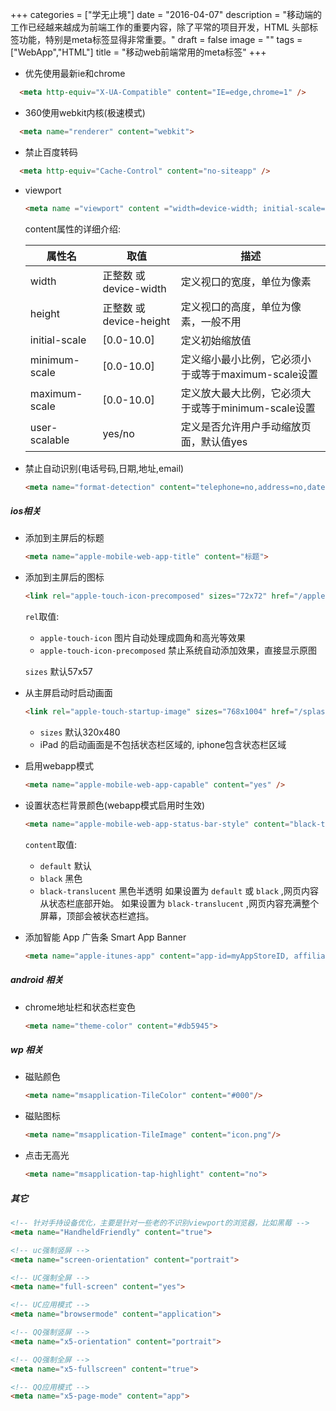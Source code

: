+++
categories = ["学无止境"]
date = "2016-04-07"
description = "移动端的工作已经越来越成为前端工作的重要内容，除了平常的项目开发，HTML 头部标签功能，特别是meta标签显得非常重要。"
draft = false
image = ""
tags = ["WebApp","HTML"]
title = "移动web前端常用的meta标签"
+++

* 优先使用最新ie和chrome
```html
  <meta http-equiv="X-UA-Compatible" content="IE=edge,chrome=1" />
  ```

* 360使用webkit内核(极速模式)
```html
  <meta name="renderer" content="webkit">
  ```

* 禁止百度转码
```html
  <meta http-equiv="Cache-Control" content="no-siteapp" />
  ```

* viewport
  ```html
  <meta name ="viewport" content ="width=device-width; initial-scale=1.0; maximum-scale=1; user-scalable=no;" />
  ```
  content属性的详细介绍:
  <table class="mdl-data-table mdl-shadow--2dp">
    <thead>
      <tr>
        <th>属性名</th>
        <th>取值</th>
        <th>描述</th>
      </tr>
    </thead>
    <tbody>
      <tr>
        <td>width</td>
        <td>正整数 或 device-width</td>
        <td>定义视口的宽度，单位为像素</td>
      </tr>
      <tr>
        <td>height</td>
        <td>正整数 或 device-height</td>
        <td>定义视口的高度，单位为像素，一般不用</td>
      </tr>
      <tr>
        <td>initial-scale</td>
        <td>[0.0-10.0]</td>
        <td>定义初始缩放值</td>
      </tr>
      <tr>
        <td>minimum-scale</td>
        <td>[0.0-10.0]</td>
        <td>定义缩小最小比例，它必须小于或等于maximum-scale设置</td>
      </tr>
      <tr>
        <td>maximum-scale</td>
        <td>[0.0-10.0]</td>
        <td>定义放大最大比例，它必须大于或等于minimum-scale设置</td>
      </tr>
      <tr>
        <td>user-scalable</td>
        <td>yes/no</td>
        <td>定义是否允许用户手动缩放页面，默认值yes</td>
      </tr>
    </tbody>
  </table>

* 禁止自动识别(电话号码,日期,地址,email)
  ```html
  <meta name="format-detection" content="telephone=no,address=no,date=no,email=no">
  ```


##### ios相关

* 添加到主屏后的标题
  ```html
  <meta name="apple-mobile-web-app-title" content="标题">
  ```

* 添加到主屏后的图标
  ```html
  <link rel="apple-touch-icon-precomposed" sizes="72x72" href="/apple-touch-icon.png" />
  ```
  `rel`取值:
    * `apple-touch-icon` 图片自动处理成圆角和高光等效果
    * `apple-touch-icon-precomposed` 禁止系统自动添加效果，直接显示原图

  `sizes` 默认57x57

* 从主屏启动时启动画面
  ```html
  <link rel="apple-touch-startup-image" sizes="768x1004" href="/splash-screen.png" />
  ```
    * `sizes` 默认320x480
    * iPad 的启动画面是不包括状态栏区域的, iphone包含状态栏区域

* 启用webapp模式
  ```html
  <meta name="apple-mobile-web-app-capable" content="yes" />
  ```

* 设置状态栏背景颜色(webapp模式启用时生效)
  ```html
  <meta name="apple-mobile-web-app-status-bar-style" content="black-translucent" />
  ```
  `content`取值:
    * `default` 默认
    * `black` 黑色
    * `black-translucent` 黑色半透明
  如果设置为 `default` 或 `black` ,网页内容从状态栏底部开始。 如果设置为 `black-translucent` ,网页内容充满整个屏幕，顶部会被状态栏遮挡。

* 添加智能 App 广告条 Smart App Banner
    ```html
    <meta name="apple-itunes-app" content="app-id=myAppStoreID, affiliate-data=myAffiliateData, app-argument=myURL">
    ```

##### android 相关

* chrome地址栏和状态栏变色
    ```html
    <meta name="theme-color" content="#db5945">
    ```

##### wp 相关
* 磁贴颜色
    ```html
    <meta name="msapplication-TileColor" content="#000"/>
    ```

* 磁贴图标
    ```html
    <meta name="msapplication-TileImage" content="icon.png"/>
    ```

* 点击无高光
    ```html
    <meta name="msapplication-tap-highlight" content="no">
    ```

##### 其它

```html
<!-- 针对手持设备优化，主要是针对一些老的不识别viewport的浏览器，比如黑莓 -->
<meta name="HandheldFriendly" content="true">

<!-- uc强制竖屏 -->
<meta name="screen-orientation" content="portrait">

<!-- UC强制全屏 -->
<meta name="full-screen" content="yes">

<!-- UC应用模式 -->
<meta name="browsermode" content="application">

<!-- QQ强制竖屏 -->
<meta name="x5-orientation" content="portrait">

<!-- QQ强制全屏 -->
<meta name="x5-fullscreen" content="true">

<!-- QQ应用模式 -->
<meta name="x5-page-mode" content="app">
```
